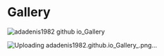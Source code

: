 # Gallery

![adadenis1982 github io_Gallery](https://user-images.githubusercontent.com/72496042/185793684-2d596067-1106-447b-bb36-71f373a3a00b.png)

![Uploading adadenis1982.github.io_Gallery_.png…]()

